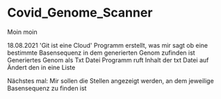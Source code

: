 # Covid_Genome_Scanner
Moin moin

18.08.2021
'Git ist eine Cloud'
Programm erstellt, was mir sagt ob eine bestimmte Basensequenz in dem generierten Genom zufinden ist
Generiertes Genom als Txt Datei
Programm ruft Inhalt der txt Datei auf
Ändert den in eine Liste

Nächstes mal: 
Mir sollen die Stellen angezeigt werden, an dem jeweilige Basensequenz zu finden ist

